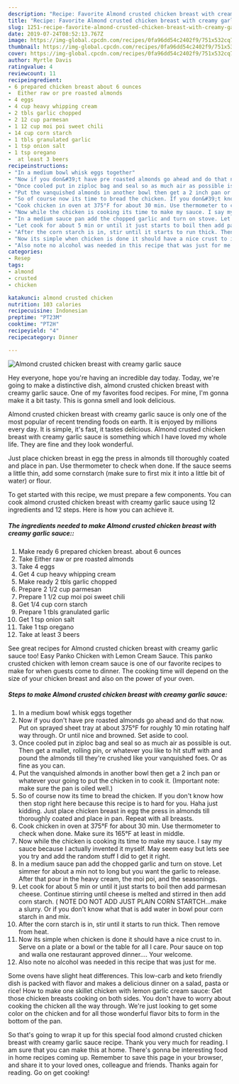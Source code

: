 ```yaml
---
description: "Recipe: Favorite Almond crusted chicken breast with creamy garlic sauce"
title: "Recipe: Favorite Almond crusted chicken breast with creamy garlic sauce"
slug: 1251-recipe-favorite-almond-crusted-chicken-breast-with-creamy-garlic-sauce
date: 2019-07-24T08:52:13.767Z
image: https://img-global.cpcdn.com/recipes/0fa96dd54c2402f9/751x532cq70/almond-crusted-chicken-breast-with-creamy-garlic-sauce-recipe-main-photo.jpg
thumbnail: https://img-global.cpcdn.com/recipes/0fa96dd54c2402f9/751x532cq70/almond-crusted-chicken-breast-with-creamy-garlic-sauce-recipe-main-photo.jpg
cover: https://img-global.cpcdn.com/recipes/0fa96dd54c2402f9/751x532cq70/almond-crusted-chicken-breast-with-creamy-garlic-sauce-recipe-main-photo.jpg
author: Myrtle Davis
ratingvalue: 4
reviewcount: 11
recipeingredient:
- 6 prepared chicken breast about 6 ounces
-  Either raw or pre roasted almonds
- 4 eggs
- 4 cup heavy whipping cream
- 2 tbls garlic chopped
- 2 12 cup parmesan
- 1 12 cup moi poi sweet chili
- 14 cup corn starch
- 1 tbls granulated garlic
- 1 tsp onion salt
- 1 tsp oregano
-  at least 3 beers
recipeinstructions:
- "In a medium bowl whisk eggs together"
- "Now if you don&#39;t have pre roasted almonds go ahead and do that now. Put on sprayed sheet tray at about 375°F for roughly 10 min rotating half way through. Or until nice and browned. Set aside to cool."
- "Once cooled put in ziploc bag and seal so as much air as possible is out. Then get a mallet, rolling pin, or whatever you like to hit stuff with and pound the almonds till they&#39;re crushed like your vanquished foes. Or as fine as you can."
- "Put the vanquished almonds in another bowl then get a 2 inch pan or whatever your going to put the chicken in to cook it. (Important note: make sure the pan is oiled well.)"
- "So of course now its time to bread the chicken. If you don&#39;t know how then stop right here because this recipe is to hard for you. Haha just kidding. Just place chicken breast in egg the press in almonds till thoroughly coated and place in pan. Repeat with all breasts."
- "Cook chicken in oven at 375°F for about 30 min. Use thermometer to check when done. Make sure its 165°F at least in middle."
- "Now while the chicken is cooking its time to make my sauce. I say my sauce because I actually invented it myself. May seem easy but lets see you try and add the random stuff I did to get it right."
- "In a medium sauce pan add the chopped garlic and turn on stove. Let simmer for about a min not to long but you want the garlic to release. After that pour in the heavy cream, the moi poi, and the seasonings."
- "Let cook for about 5 min or until it just starts to boil then add parmesan cheese. Continue stirring until cheese is melted and stirred in then add corn starch. ( NOTE DO NOT ADD JUST PLAIN CORN STARTCH...make a slurry. Or if you don&#39;t know what that is add water in bowl pour corn starch in and mix."
- "After the corn starch is in, stir until it starts to run thick. Then remove from heat."
- "Now its simple when chicken is done it should have a nice crust to in. Serve on a plate or a bowl or the table for all I care. Pour sauce on top and walla one restaurant approved dinner.... Your welcome."
- "Also note no alcohol was needed in this recipe that was just for me."
categories:
- Resep
tags:
- almond
- crusted
- chicken

katakunci: almond crusted chicken
nutrition: 103 calories
recipecuisine: Indonesian
preptime: "PT23M"
cooktime: "PT2H"
recipeyield: "4"
recipecategory: Dinner

---
```



![Almond crusted chicken breast with creamy garlic sauce](https://img-global.cpcdn.com/recipes/0fa96dd54c2402f9/751x532cq70/almond-crusted-chicken-breast-with-creamy-garlic-sauce-recipe-main-photo.jpg)

Hey everyone, hope you're having an incredible day today. Today, we're going to make a distinctive dish, almond crusted chicken breast with creamy garlic sauce. One of my favorites food recipes. For mine, I'm gonna make it a bit tasty. This is gonna smell and look delicious.

Almond crusted chicken breast with creamy garlic sauce is only one of the most popular of recent trending foods on earth. It is enjoyed by millions every day. It is simple, it's fast, it tastes delicious. Almond crusted chicken breast with creamy garlic sauce is something which I have loved my whole life. They are fine and they look wonderful.

Just place chicken breast in egg the press in almonds till thoroughly coated and place in pan. Use thermometer to check when done. If the sauce seems a little thin, add some cornstarch (make sure to first mix it into a little bit of water) or flour.


To get started with this recipe, we must prepare a few components. You can cook almond crusted chicken breast with creamy garlic sauce using 12 ingredients and 12 steps. Here is how you can achieve it.

##### The ingredients needed to make Almond crusted chicken breast with creamy garlic sauce::

1. Make ready 6 prepared chicken breast. about 6 ounces
1. Take  Either raw or pre roasted almonds
1. Take 4 eggs
1. Get 4 cup heavy whipping cream
1. Make ready 2 tbls garlic chopped
1. Prepare 2 1/2 cup parmesan
1. Prepare 1 1/2 cup moi poi sweet chili
1. Get 1/4 cup corn starch
1. Prepare 1 tbls granulated garlic
1. Get 1 tsp onion salt
1. Take 1 tsp oregano
1. Take  at least 3 beers


See great recipes for Almond crusted chicken breast with creamy garlic sauce too! Easy Panko Chicken with Lemon Cream Sauce. This panko crusted chicken with lemon cream sauce is one of our favorite recipes to make for when guests come to dinner. The cooking time will depend on the size of your chicken breast and also on the power of your oven. 

##### Steps to make Almond crusted chicken breast with creamy garlic sauce:

1. In a medium bowl whisk eggs together
1. Now if you don&#39;t have pre roasted almonds go ahead and do that now. Put on sprayed sheet tray at about 375°F for roughly 10 min rotating half way through. Or until nice and browned. Set aside to cool.
1. Once cooled put in ziploc bag and seal so as much air as possible is out. Then get a mallet, rolling pin, or whatever you like to hit stuff with and pound the almonds till they&#39;re crushed like your vanquished foes. Or as fine as you can.
1. Put the vanquished almonds in another bowl then get a 2 inch pan or whatever your going to put the chicken in to cook it. (Important note: make sure the pan is oiled well.)
1. So of course now its time to bread the chicken. If you don&#39;t know how then stop right here because this recipe is to hard for you. Haha just kidding. Just place chicken breast in egg the press in almonds till thoroughly coated and place in pan. Repeat with all breasts.
1. Cook chicken in oven at 375°F for about 30 min. Use thermometer to check when done. Make sure its 165°F at least in middle.
1. Now while the chicken is cooking its time to make my sauce. I say my sauce because I actually invented it myself. May seem easy but lets see you try and add the random stuff I did to get it right.
1. In a medium sauce pan add the chopped garlic and turn on stove. Let simmer for about a min not to long but you want the garlic to release. After that pour in the heavy cream, the moi poi, and the seasonings.
1. Let cook for about 5 min or until it just starts to boil then add parmesan cheese. Continue stirring until cheese is melted and stirred in then add corn starch. ( NOTE DO NOT ADD JUST PLAIN CORN STARTCH...make a slurry. Or if you don&#39;t know what that is add water in bowl pour corn starch in and mix.
1. After the corn starch is in, stir until it starts to run thick. Then remove from heat.
1. Now its simple when chicken is done it should have a nice crust to in. Serve on a plate or a bowl or the table for all I care. Pour sauce on top and walla one restaurant approved dinner.... Your welcome.
1. Also note no alcohol was needed in this recipe that was just for me.


Some ovens have slight heat differences. This low-carb and keto friendly dish is packed with flavor and makes a delicious dinner on a salad, pasta or rice! How to make one skillet chicken with lemon garlic cream sauce: Get those chicken breasts cooking on both sides. You don&#39;t have to worry about cooking the chicken all the way through. We&#39;re just looking to get some color on the chicken and for all those wonderful flavor bits to form in the bottom of the pan. 

So that's going to wrap it up for this special food almond crusted chicken breast with creamy garlic sauce recipe. Thank you very much for reading. I am sure that you can make this at home. There's gonna be interesting food in home recipes coming up. Remember to save this page in your browser, and share it to your loved ones, colleague and friends. Thanks again for reading. Go on get cooking!
